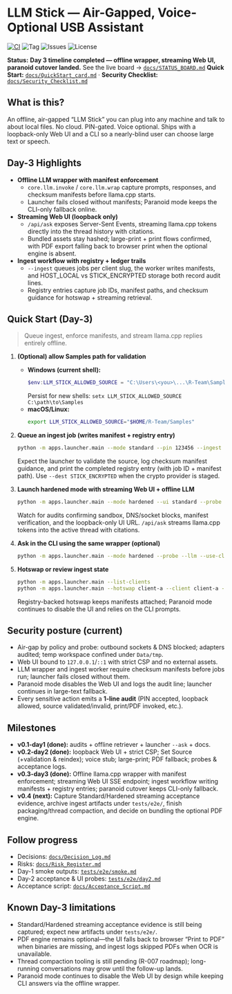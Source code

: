 # LLM Stick — Air-Gapped, Voice-Optional USB Assistant

[![CI](https://img.shields.io/github/actions/workflow/status/officialerictm/llm-stick/ci.yml?branch=main)](../../actions)
![Tag](https://img.shields.io/github/v/tag/officialerictm/llm-stick)
![Issues](https://img.shields.io/github/issues/officialerictm/llm-stick)
![License](https://img.shields.io/badge/license-MIT-informational)

**Status:** **Day 3 timeline completed — offline wrapper, streaming Web UI, paranoid cutover landed.** See the live board → [`docs/STATUS_BOARD.md`](docs/STATUS_BOARD.md)
**Quick Start:** [`docs/QuickStart_card.md`](docs/QuickStart_card.md) · **Security Checklist:** [`docs/Security_Checklist.md`](docs/Security_Checklist.md)

## What is this?
An offline, air-gapped “LLM Stick” you can plug into any machine and talk to about local files. No cloud. PIN-gated. Voice optional. Ships with a loopback-only Web UI and a CLI so a nearly-blind user can choose large text or speech.

## Day-3 Highlights
- **Offline LLM wrapper with manifest enforcement**
  - `core.llm.invoke` / `core.llm.wrap` capture prompts, responses, and checksum manifests before llama.cpp starts.
  - Launcher fails closed without manifests; Paranoid mode keeps the CLI-only fallback online.
- **Streaming Web UI (loopback only)**
  - `/api/ask` exposes Server-Sent Events, streaming llama.cpp tokens directly into the thread history with citations.
  - Bundled assets stay hashed; large-print + print flows confirmed, with PDF export falling back to browser print when the optional engine is absent.
- **Ingest workflow with registry + ledger trails**
  - `--ingest` queues jobs per client slug, the worker writes manifests, and HOST_LOCAL vs STICK_ENCRYPTED storage both record audit lines.
  - Registry entries capture job IDs, manifest paths, and checksum guidance for hotswap + streaming retrieval.

## Quick Start (Day-3)
> Queue ingest, enforce manifests, and stream llama.cpp replies entirely offline.

1) **(Optional) allow Samples path for validation**
   - **Windows (current shell):**
     ```powershell
     $env:LLM_STICK_ALLOWED_SOURCE = "C:\Users\<you>\...\R-Team\Samples"
     ```
     Persist for new shells: `setx LLM_STICK_ALLOWED_SOURCE C:\path\to\Samples`
   - **macOS/Linux:**
     ```bash
     export LLM_STICK_ALLOWED_SOURCE="$HOME/R-Team/Samples"
     ```

2) **Queue an ingest job (writes manifest + registry entry)**
   ```bash
   python -m apps.launcher.main --mode standard --pin 123456 --ingest Samples --client client-a --dest HOST_LOCAL
   ```
   Expect the launcher to validate the source, log checksum manifest guidance, and print the completed registry entry (with job ID + manifest path). Use `--dest STICK_ENCRYPTED` when the crypto provider is staged.

3) **Launch hardened mode with streaming Web UI + offline LLM**
   ```bash
   python -m apps.launcher.main --mode hardened --ui standard --probe --llm --use-client client-a
   ```
   Watch for audits confirming sandbox, DNS/socket blocks, manifest verification, and the loopback-only UI URL. `/api/ask` streams llama.cpp tokens into the active thread with citations.

4) **Ask in the CLI using the same wrapper (optional)**
   ```bash
   python -m apps.launcher.main --mode hardened --probe --llm --use-client client-a --ask "Summarize ingest evidence for Client A"
   ```

5) **Hotswap or review ingest state**
   ```bash
   python -m apps.launcher.main --list-clients
   python -m apps.launcher.main --hotswap client-a --client client-a --mode standard
   ```
   Registry-backed hotswap keeps manifests attached; Paranoid mode continues to disable the UI and relies on the CLI prompts.

## Security posture (current)

* Air-gap by policy and probe: outbound sockets & DNS blocked; adapters audited; temp workspace confined under `Data/tmp`.
* Web UI bound to `127.0.0.1`/`::1` with strict CSP and no external assets.
* LLM wrapper and ingest worker require checksum manifests before jobs run; launcher fails closed without them.
* Paranoid mode disables the Web UI and logs the audit line; launcher continues in large-text fallback.
* Every sensitive action emits a **1-line audit** (PIN accepted, loopback allowed, source validated/invalid, print/PDF invoked, etc.).

## Milestones

* **v0.1-day1 (done):** audits + offline retriever + launcher `--ask` + docs.
* **v0.2-day2 (done):** loopback Web UI + strict CSP; Set Source (+validation & reindex); voice stub; large-print; PDF fallback; probes & acceptance logs.
* **v0.3-day3 (done):** Offline llama.cpp wrapper with manifest enforcement; streaming Web UI SSE endpoint; ingest workflow writing manifests + registry entries; paranoid cutover keeps CLI-only fallback.
* **v0.4 (next):** Capture Standard/Hardened streaming acceptance evidence, archive ingest artifacts under `tests/e2e/`, finish packaging/thread compaction, and decide on bundling the optional PDF engine.

## Follow progress

* Decisions: [`docs/Decision_Log.md`](docs/Decision_Log.md)
* Risks: [`docs/Risk_Register.md`](docs/Risk_Register.md)
* Day-1 smoke outputs: [`tests/e2e/smoke.md`](tests/e2e/smoke.md)
* Day-2 acceptance & UI probes: [`tests/e2e/day2.md`](tests/e2e/day2.md)
* Acceptance script: [`docs/Acceptance_Script.md`](docs/Acceptance_Script.md)

## Known Day-3 limitations

* Standard/Hardened streaming acceptance evidence is still being captured; expect new artifacts under `tests/e2e/`.
* PDF engine remains optional—the UI falls back to browser “Print to PDF” when binaries are missing, and ingest logs skipped PDFs when OCR is unavailable.
* Thread compaction tooling is still pending (R-007 roadmap); long-running conversations may grow until the follow-up lands.
* Paranoid mode continues to disable the Web UI by design while keeping CLI answers via the offline wrapper.
